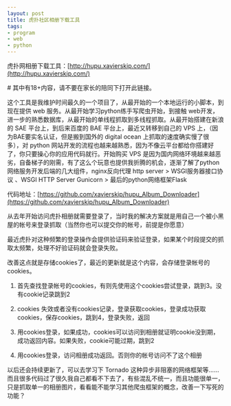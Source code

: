 ```yaml
---
layout: post
title: 虎扑社区相册下载工具
tags:
- program
- web
- python
---
```



虎扑网相册下载工具：[http://hupu.xavierskip.com/](http://hupu.xavierskip.com/)

\# 其中有18+内容，请不要在家长的陪同下打开此链接。

这个工具是我维护时间最久的一个项目了，从最开始的一个本地运行的小脚本，到现在提供 web 服务。从最开始学习python练手写爬虫开始，到接触 web开发，进一步的熟悉数据库，从最开始的单线程抓取到多线程抓取。从最开始搭建在新浪的 SAE 平台上，到后来百度的 BAE 平台上，最近又转移到自己的 VPS 上，（因为BAE要实名认证，但是搬到国外的 digital ocean 上抓取的速度确实慢了很多），对 python 网站开发的流程也越来越熟悉，因为不像云平台都给你搭建好了，你只要操心你的应用代码就行。开始购买 VPS 是因为国内网络环境越来越恶劣，自备梯子的刚需，有了这么个玩意也提供我折腾的机会，逐渐了解了python 网络服务开发后端的几大组件，nginx反向代理 http server > WSGI服务器接口协议 、WSGI HTTP Server Gunicorn > 最后的python网络框架Flask

代码地址：[https://github.com/xavierskip/hupu_Album_Downloader](https://github.com/xavierskip/hupu_Album_Downloader)


从去年开始访问虎扑相册就需要登录了，当时我的解决方案就是用自己一个被小黑屋的帐号来登录抓取（当然你也可以提交你的帐号，前提是你愿意）

最近虎扑对这种频繁的登录操作会提供验证码来验证登录，如果某个时段提交的抓取太频繁，处理不好验证码就会登录失败。

改善这点就是存储cookies了，最近的更新就是这个内容，会存储登录帐号的cookies。

1. 首先查找登录帐号的cookies，有则先使用这个cookies尝试登录，跳到3。没有cookie记录跳到2

2. cookies 失效或者没有cookies记录，登录获取cookies，登录成功获取cookies，保存cookies，跳到4，登录失败，返回

3. 用cookies登录，如果成功，cookies可以访问到相册就证明cookie没到期，成功返回内容。如果失败，cookie可能过期，跳到2

4.  用cookies登录，访问相册成功返回。否则你的帐号访问不了这个相册

以后还会持续更新了，可以去学习下 Tornado 这种异步非阻塞的网络框架等......而且很多代码过了很久我自己都看不下去了，有些混乱不统一，而且功能很单一，只是抓取单一的相册图片，看看能不能学习其他爬虫框架的概念，改善一下写死的功能？



